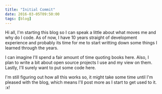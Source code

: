```yaml
---
title: "Initial Commit"
date: 2016-03-05T09:50:00
tags: [blog]
---
```

Hi all, I'm starting this blog so I can speak a little about what moves me and why do I code. As of now, I have 10 years straight of development experience and probably its time for me to start writting down some things I learned through the years.

I can imagine I'll spend a fair amount of time quoting books here. Also, I plan to write a bit about open source projects I use and my view on them. Lastly, I'll surely want to put some code here.

I'm still figuring out how all this works so, it might take some time until I'm pleased with the blog, which means I'll post more as I start to get used to it.
:x!
